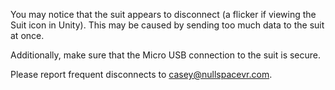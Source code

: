 You may notice that the suit appears to disconnect (a flicker if viewing the Suit icon in Unity). This may be caused by sending too much data to the suit at once. 

Additionally, make sure that the Micro USB connection to the suit is secure.

Please report frequent disconnects to casey@nullspacevr.com.